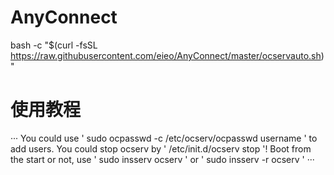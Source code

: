 # AnyConnect

bash -c "$(curl -fsSL https://raw.githubusercontent.com/eieo/AnyConnect/master/ocservauto.sh)"

# 使用教程

···
You could use ' sudo ocpasswd -c /etc/ocserv/ocpasswd username ' to add users.
You could stop ocserv by ' /etc/init.d/ocserv stop '!
Boot from the start or not, use ' sudo insserv ocserv ' or ' sudo insserv -r ocserv '
···
